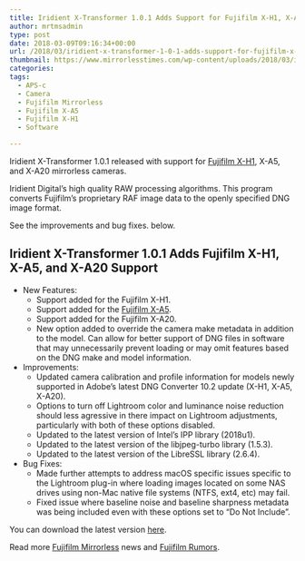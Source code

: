 ```yaml
---
title: Iridient X-Transformer 1.0.1 Adds Support for Fujifilm X-H1, X-A5, and X-A20
author: mrtmsadmin
type: post
date: 2018-03-09T09:16:34+00:00
url: /2018/03/iridient-x-transformer-1-0-1-adds-support-for-fujifilm-x-h1-x-a5-and-x-a20/
thumbnail: https://www.mirrorlesstimes.com/wp-content/uploads/2018/03/iridient-Digital-Fujifilm.jpg
categories:
tags:
  - APS-c
  - Camera
  - Fujifilm Mirrorless
  - Fujifilm X-A5
  - Fujifilm X-H1
  - Software

---
```

Iridient X-Transformer 1.0.1 released with support for [Fujifilm X-H1][1], X-A5, and X-A20 mirrorless cameras.

Iridient Digital&#8217;s high quality RAW processing algorithms. This program converts Fujifilm&#8217;s proprietary RAF image data to the openly specified DNG image format.

See the improvements and bug fixes. below. <!--more-->

## Iridient X-Transformer 1.0.1 Adds Fujifilm X-H1, X-A5, and X-A20 Support

  * New Features: 
      * Support added for the Fujifilm X-H1.
      * Support added for the [Fujifilm X-A5][2].
      * Support added for the Fujifilm X-A20.
      * New option added to override the camera make metadata in addition to the model. Can allow for better support of DNG files in software that may unnecessarily prevent loading or may omit features based on the DNG make and model information.
  * Improvements: 
      * Updated camera calibration and profile information for models newly supported in Adobe’s latest DNG Converter 10.2 update (X-H1, X-A5, X-A20).
      * Options to turn off Lightroom color and luminance noise reduction should less agressive in there impact on Lightroom adjustments, particularly with both of these options disabled.
      * Updated to the latest version of Intel’s IPP library (2018u1).
      * Updated to the latest version of the libjpeg-turbo library (1.5.3).
      * Updated to the latest version of the LibreSSL library (2.6.4).
  * Bug Fixes: 
      * Made further attempts to address macOS specific issues specific to the Lightroom plug-in where loading images located on some NAS drives using non-Mac native file systems (NTFS, ext4, etc) may fail.
      * Fixed issue where baseline noise and baseline sharpness metadata was being included even with these options set to “Do Not Include”.

You can download the latest version <a href="http://iridient.com/products/xtransformer_download.html" target="_blank" rel="noopener">here</a>.

Read more [Fujifilm Mirrorless][3] news and <a href="https://www.dailycameranews.com/tag/fujifilm-rumors/" target="_blank" rel="noopener">Fujifilm Rumors</a>.

 [1]: https://www.mirrorlesstimes.com/tags/fujifilm-x-h1/
 [2]: https://www.mirrorlesstimes.com/tags/fujifilm-x-a5/
 [3]: https://www.mirrorlesstimes.com/tags/fujifilm-mirrorless/